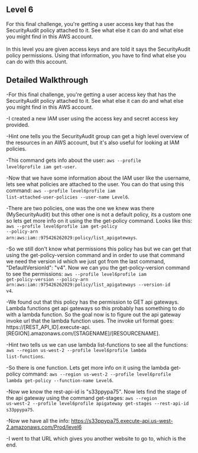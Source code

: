 ## Level 6

For this final challenge, you're getting a user access key that has the SecurityAudit policy attached to it. See what else it can do and what else you might find in this AWS account.
<br>
<br>
In this level you are given access keys and are told it says the SecurityAudit policy permissions. Using that information, you have to find what else you can do with this account.
<br>

## Detailed Walkthrough

-For this final challenge, you're getting a user access key that has the SecurityAudit policy attached to it. See what else it can do and what else you might find in this AWS account.

-I created a new IAM user using the access key and secret access key provided.

-Hint one tells you the SecurityAudit group can get a high level overview of the resources in an AWS account, but it's also useful for looking at IAM policies.

-This command gets info about the user: <code>aws --profile level6profile iam get-user</code>.

-Now that we have some information about the IAM user like the username, lets see what policies are attached to the user. You can do that using this command: <code>aws --profile level6profile iam list-attached-user-policies --user-name Level6</code>.
   
-There are two policies, one was the one we knew was there (MySecurityAudit) but this other one is not a default policy, its a custom one so lets get more info on it using the the get-policy command. Looks like this: <code> aws --profile level6profile iam get-policy --policy-arn arn:aws:iam::975426262029:policy/list_apigateways</code>.

-So we still don't know what permissions this policy has but we can get that using the get-policy-version command and in order to use that command we need the version id which we just got from the last command, "DefaultVersionId": "v4". Now we can you the get-policy-version command to see the permissions: <code>aws --profile level6profile iam get-policy-version --policy-arn arn:aws:iam::975426262029:policy/list_apigateways --version-id v4</code>.

-We found out that this policy has the permission to GET api gateways. Lambda functions get api gateways so this probably has something to do with a lambda function. So the goal now is to figure out the api gateway invoke url that the lambda function uses. The invoke url format goes: https://[REST_API_ID].execute-api.[REGION].amazonaws.com/[STAGENAME]/[RESOURCENAME].

-Hint two tells us we can use lambda list-functions to see all the functions: <code>aws --region us-west-2 --profile level6profile lambda list-functions</code>.

-So there is one function. Lets get more info on it using the lambda get-policy command: <code>aws --region us-west-2 --profile level6profile lambda get-policy --function-name Level6</code>.

-Now we know the rest-api-id is "s33ppypa75". Now lets find the stage of the api gateway using the command get-stages: <code>aws --region us-west-2 --profile level6profile apigateway get-stages --rest-api-id s33ppypa75</code>.

-Now we have all the info: https://s33ppypa75.execute-api.us-west-2.amazonaws.com/Prod/level6

-I went to that URL which gives you another website to go to, which is the end. 
